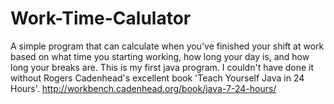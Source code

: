Work-Time-Calulator
===================

A simple program that can calculate when you've finished your shift at work based on what time you starting working, how long your day is, and how long your breaks are. 
This is my first java program. I couldn't have done it without Rogers Cadenhead's excellent book 'Teach Yourself Java in 24 Hours'. http://workbench.cadenhead.org/book/java-7-24-hours/